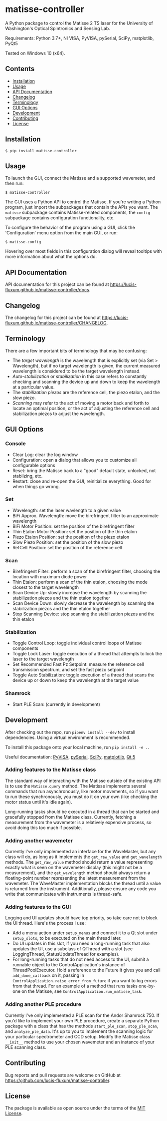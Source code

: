 # matisse-controller

A Python package to control the Matisse 2 TS laser for the University of Washington's Optical Spintronics and Sensing Lab.

Requirements: Python 3.7+, NI VISA, PyVISA, pySerial, SciPy, matplotlib, PyQt5

Tested on Windows 10 (x64).

## Contents
- [Installation](#installation)
- [Usage](#usage)
- [API Documentation](#api-documentation)
- [Changelog](#changelog)
- [Terminology](#terminology)
- [GUI Options](#gui-options)
- [Development](#development)
- [Contributing](#contributing)
- [License](#license)

## Installation

    $ pip install matisse-controller

## Usage

To launch the GUI, connect the Matisse and a supported wavemeter, and then run:

    $ matisse-controller

The GUI uses a Python API to control the Matisse. If you're writing a Python program, just import the subpackages
that contain the APIs you want. The `matisse` subpackage contains Matisse-related components, the `config` subpackage
contains configuration functionality, etc.

To configure the behavior of the program using a GUI, click the 'Configuration' menu option from the main GUI, or run:

    $ matisse-config

Hovering over most fields in this configuration dialog will reveal tooltips with more information about what the options do. 

## API Documentation
API documentation for this project can be found at <https://lucis-fluxum.github.io/matisse-controller/docs>.

## Changelog
The changelog for this project can be found at <https://lucis-fluxum.github.io/matisse-controller/CHANGELOG>.

## Terminology
There are a few important bits of terminology that may be confusing: 
- The _target wavelength_ is the wavelength that is explicitly set (via Set > Wavelength), but if no target wavelength is
given, the current measured wavelength is considered to be the target wavelength instead.
- _Auto-stabilization_ or _stabilization_ in this case refers to constantly checking and scanning the device up and down to 
keep the wavelength at a particular value.
- The _stabilization piezos_ are the reference cell, the piezo etalon, and the slow piezo.
- _Scanning_ may refer to the act of moving a motor back and forth to locate an optimal position, or the act of adjusting the 
reference cell and stabilization piezos to adjust the wavelength.

## GUI Options

### Console
- Clear Log: clear the log window
- Configuration: open a dialog that allows you to customize all configurable options
- Reset: bring the Matisse back to a "good" default state, unlocked, not stabilzing, etc.
- Restart: close and re-open the GUI, reinitialize everything. Good for when things go wrong.

### Set
- Wavelength: set the laser wavlength to a given value
- BiFi Approx. Wavelength: move the birefringent filter to an approximate wavelength
- BiFi Motor Position: set the position of the birefringent filter
- Thin Etalon Motor Position: set the position of the thin etalon
- Piezo Etalon Position: set the position of the piezo etalon
- Slow Piezo Position: set the position of the slow piezo
- RefCell Position: set the position of the reference cell

### Scan
- Birefringent Filter: perform a scan of the birefringent filter, choosing the location with maximum diode power
- Thin Etalon: perform a scan of the thin etalon, choosing the mode closest to the target wavelength
- Scan Device Up: slowly increase the wavelength by scanning the stabilization piezos and the thin etalon together
- Scan Device Down: slowly decrease the wavelength by scanning the stabilization piezos and the thin etalon together
- Stop Scanning Device: stop scanning the stabilization piezos and the thin etalon

### Stabilization
- Toggle Control Loop: toggle individual control loops of Matisse components
- Toggle Lock Laser: toggle execution of a thread that attempts to lock the laser to the target wavelength
- Set Recommended Fast Pz Setpoint: measure the reference cell transmission spectrum, and set the fast piezo setpoint
- Toggle Auto Stabilization: toggle execution of a thread that scans the device up or down to keep the wavelength at
the target value

### Shamrock
- Start PLE Scan: (currently in development)

## Development

After checking out the repo, run `pipenv install --dev` to install dependencies. Using a virtual environment is
recommended.

To install this package onto your local machine, run `pip install -e .`.

Useful documentation: [PyVISA](https://pyvisa.readthedocs.io/en/latest/introduction/index.html),
[pySerial](https://pythonhosted.org/pyserial/), [SciPy](https://docs.scipy.org/doc/scipy/reference/), 
[matplotlib](https://matplotlib.org/api/index.html), [Qt 5](https://doc.qt.io/qt-5/index.html)

### Adding features to the Matisse class
The standard way of interacting with the Matisse outside of the existing API is to use the `Matisse.query` method. The
Matisse implements several commands that run asynchronously, like motor movements, so if you want to run these
synchronously, you must do it on your own (like checking the motor status until it's idle again).

Long-running tasks should be executed in a thread that can be started and gracefully stopped from the Matisse class.
Currently, fetching a measurement from the wavemeter is a relatively expensive process, so avoid doing this too much if
possible.

### Adding another wavemeter
Currently I've only implemented an interface for the WaveMaster, but any class will do, as long as it implements the
`get_raw_value` and `get_wavelength` methods. The `get_raw_value` method should return a value representing exactly
what is seen on the wavemeter display (this might not be a measurement), and the `get_wavelength` method should always
return a floating-point number representing the latest measurement from the wavemeter. The WaveMaster implementation
blocks the thread until a value is returned from the instrument. Additionally, please ensure any code you write that
communicates with instruments is thread-safe.

### Adding features to the GUI
Logging and UI updates should have top priority, so take care not to block the UI thread. Here's the process I use:
- Add a menu action under `setup_menus` and connect it to a Qt slot under `setup_slots`, to be executed on the main
thread later.
- Do UI updates in this slot, if you need a long-running task that also updates the UI, use a subclass of QThread with a
slot (see LoggingThread, StatusUpdateThread for examples).
- For long-running tasks that do not need access to the UI, submit a runnable object to the ControlApplication's
instance of ThreadPoolExecutor. Hold a reference to the Future it gives you and call `add_done_callback` on it, passing
in `ControlApplication.raise_error_from_future` if you want to log errors from that thread. For an example of a method 
that runs tasks one-by-one on the Matisse, see `ControlApplication.run_matisse_task`.

### Adding another PLE procedure
Currently I've only implemented a PLE scan for the Andor Shamrock 750. If you'd like to implement your own PLE procedure,
create a separate Python package with a class that has the methods `start_ple_scan`, `stop_ple_scan`, and
`analyze_ple_data`. It's up to you to implement the scanning logic for your particular spectrometer and CCD setup.
Modify the Matisse class `__init__` method to use your chosen wavemeter and an instance of your PLE scanning class.

## Contributing

Bug reports and pull requests are welcome on GitHub at <https://github.com/lucis-fluxum/matisse-controller>.

## License

The package is available as open source under the terms of the [MIT License](http://opensource.org/licenses/MIT).
